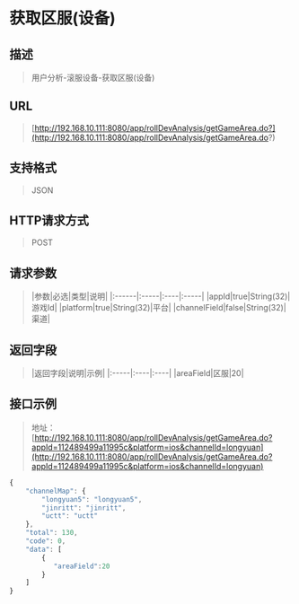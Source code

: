 # 获取区服(设备)

## 描述
> 用户分析-滚服设备-获取区服(设备)

## URL
> [http://192.168.10.111:8080/app/rollDevAnalysis/getGameArea.do?](http://192.168.10.111:8080/app/rollDevAnalysis/getGameArea.do?)

## 支持格式
> JSON

## HTTP请求方式
> POST

## 请求参数
>|参数|必选|类型|说明|
|:------|:-----|:----|:-----|
|appId|true|String(32)|游戏Id|
|platform|true|String(32)|平台|
|channelField|false|String(32)|渠道|

## 返回字段
>|返回字段|说明|示例|
|:-----|:----|:----|
|areaField|区服|20|

## 接口示例
> 地址：[http://192.168.10.111:8080/app/rollDevAnalysis/getGameArea.do?appId=112489499a11995c&platform=ios&channelId=longyuan](http://192.168.10.111:8080/app/rollDevAnalysis/getGameArea.do?appId=112489499a11995c&platform=ios&channelId=longyuan)
``` javascript
{
    "channelMap": {
        "longyuan5": "longyuan5",
        "jinritt": "jinritt",
        "uctt": "uctt"
    },
    "total": 130,
    "code": 0,
    "data": [
        {
		   "areaField":20
        }
    ]
}  
```
